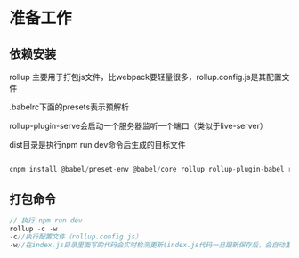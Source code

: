 # 准备工作

## 依赖安装

rollup 主要用于打包js文件，比webpack要轻量很多，rollup.config.js是其配置文件

.babelrc下面的presets表示预解析

rollup-plugin-serve会启动一个服务器监听一个端口（类似于live-server）

dist目录是执行npm run dev命令后生成的目标文件

```javascript

cnpm install @babel/preset-env @babel/core rollup rollup-plugin-babel rollup-plugin-serve

```

## 打包命令

```javascript
// 执行 npm run dev
rollup -c -w
-c//执行配置文件（rollup.config.js）
-w//在index.js目录里面写的代码会实时检测更新(index.js代码一旦跟新保存后，会自动重新打包输入到dist目录)

```
